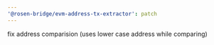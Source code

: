 ```yaml
---
'@rosen-bridge/evm-address-tx-extractor': patch
---
```


fix address comparision (uses lower case address while comparing)
